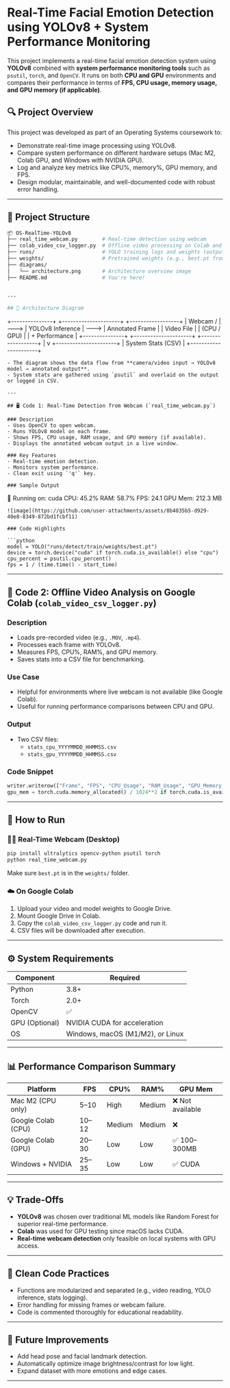 
# Real-Time Facial Emotion Detection using YOLOv8 + System Performance Monitoring

This project implements a real-time facial emotion detection system using **YOLOv8** combined with **system performance monitoring tools** such as `psutil`, `torch`, and `OpenCV`. It runs on both **CPU and GPU** environments and compares their performance in terms of **FPS, CPU usage, memory usage, and GPU memory (if applicable)**.

## 🔍 Project Overview

This project was developed as part of an Operating Systems coursework to:
- Demonstrate real-time image processing using YOLOv8.
- Compare system performance on different hardware setups (Mac M2, Colab GPU, and Windows with NVIDIA GPU).
- Log and analyze key metrics like CPU%, memory%, GPU memory, and FPS.
- Design modular, maintainable, and well-documented code with robust error handling.

---

## 📁 Project Structure

```bash
📦 OS-RealTime-YOLOv8
├── real_time_webcam.py        # Real-time detection using webcam
├── colab_video_csv_logger.py  # Offline video processing on Colab and save stats to CSV
├── runs/                      # YOLO training logs and weights (output folder)
├── weights/                   # Pretrained weights (e.g., best.pt from Roboflow)
├── diagrams/
│   └── architecture.png       # Architecture overview image
├── README.md                  # You're here!


---

## 🧠 Architecture Diagram
```
+---------------+         +---------------------+         +------------------+
|   Webcam /    |  --->   |  YOLOv8 Inference   |  --->   |  Annotated Frame |
|   Video File  |         |     (CPU / GPU)     |         |   + Performance  |
+---------------+         +---------------------+         +------------------+
                                     |
                                     v
                           +----------------------+
                           |  System Stats (CSV)  |
                           +----------------------+
```
- The diagram shows the data flow from **camera/video input → YOLOv8 model → annotated output**.
- System stats are gathered using `psutil` and overlaid on the output or logged in CSV.

---

## 🖥️ Code 1: Real-Time Detection from Webcam (`real_time_webcam.py`)

### Description
- Uses OpenCV to open webcam.
- Runs YOLOv8 model on each frame.
- Shows FPS, CPU usage, RAM usage, and GPU memory (if available).
- Displays the annotated webcam output in a live window.

### Key Features
- Real-time emotion detection.
- Monitors system performance.
- Clean exit using `'q'` key.

### Sample Output

```
🔧 Running on: cuda
CPU: 45.2% RAM: 58.7% FPS: 24.1 GPU Mem: 212.3 MB
```
![image](https://github.com/user-attachments/assets/8b4835b5-d929-40e8-8349-872bd1fcbf11)

### Code Highlights

```python
model = YOLO("runs/detect/train/weights/best.pt")
device = torch.device("cuda" if torch.cuda.is_available() else "cpu")
cpu_percent = psutil.cpu_percent()
fps = 1 / (time.time() - start_time)
```

---

## 🧪 Code 2: Offline Video Analysis on Google Colab (`colab_video_csv_logger.py`)

### Description
- Loads pre-recorded video (e.g., `.MOV`, `.mp4`).
- Processes each frame with YOLOv8.
- Measures FPS, CPU%, RAM%, and GPU memory.
- Saves stats into a CSV file for benchmarking.

### Use Case
- Helpful for environments where live webcam is not available (like Google Colab).
- Useful for running performance comparisons between CPU and GPU.

### Output
- Two CSV files:
  - `stats_cpu_YYYYMMDD_HHMMSS.csv`
  - `stats_gpu_YYYYMMDD_HHMMSS.csv`

### Code Snippet

```python
writer.writerow(["Frame", "FPS", "CPU_Usage", "RAM_Usage", "GPU_Memory_MB"])
gpu_mem = torch.cuda.memory_allocated() / 1024**2 if torch.cuda.is_available() else 0
```

---

## 🚀 How to Run

### 🧑‍💻 Real-Time Webcam (Desktop)

```bash
pip install ultralytics opencv-python psutil torch
python real_time_webcam.py
```

Make sure `best.pt` is in the `weights/` folder.

### ☁️ On Google Colab

1. Upload your video and model weights to Google Drive.
2. Mount Google Drive in Colab.
3. Copy the `colab_video_csv_logger.py` code and run it.
4. CSV files will be downloaded after execution.

---

## ⚙️ System Requirements

| Component | Required |
|----------|----------|
| Python   | 3.8+     |
| Torch    | 2.0+     |
| OpenCV   | ✅       |
| GPU (Optional) | NVIDIA CUDA for acceleration |
| OS       | Windows, macOS (M1/M2), or Linux |

---

## 📊 Performance Comparison Summary

| Platform           | FPS   | CPU%   | RAM%   | GPU Mem |
|-------------------|-------|--------|--------|----------|
| Mac M2 (CPU only) | 5–10  | High   | Medium | ❌ Not available |
| Google Colab (CPU)| 10–12 | Medium | Medium | ❌ |
| Google Colab (GPU)| 20–30 | Low    | Low    | ✅ 100–300MB |
| Windows + NVIDIA  | 25–35 | Low    | Low    | ✅ CUDA |

---

## 💡 Trade-Offs

- **YOLOv8** was chosen over traditional ML models like Random Forest for superior real-time performance.
- **Colab** was used for GPU testing since macOS lacks CUDA.
- **Real-time webcam detection** only feasible on local systems with GPU access.

---

## 🧼 Clean Code Practices

- Functions are modularized and separated (e.g., video reading, YOLO inference, stats logging).
- Error handling for missing frames or webcam failure.
- Code is commented thoroughly for educational readability.

---

## 📌 Future Improvements

- Add head pose and facial landmark detection.
- Automatically optimize image brightness/contrast for low light.
- Expand dataset with more emotions and edge cases.

---
